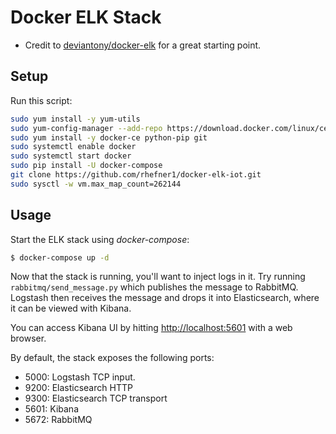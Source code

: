 # Docker ELK Stack
- Credit to [deviantony/docker-elk](https://github.com/deviantony/docker-elk) for a great starting point.

## Setup
Run this script:

```bash
sudo yum install -y yum-utils
sudo yum-config-manager --add-repo https://download.docker.com/linux/centos/docker-ce.repo
sudo yum install -y docker-ce python-pip git
sudo systemctl enable docker
sudo systemctl start docker
sudo pip install -U docker-compose
git clone https://github.com/rhefner1/docker-elk-iot.git
sudo sysctl -w vm.max_map_count=262144
```

## Usage

Start the ELK stack using *docker-compose*:

```bash
$ docker-compose up -d
```

Now that the stack is running, you'll want to inject logs in it. Try running `rabbitmq/send_message.py` which publishes the message to RabbitMQ. Logstash then receives the message and drops it into Elasticsearch, where it can be viewed with Kibana.

You can access Kibana UI by hitting [http://localhost:5601](http://localhost:5601) with a web browser.

By default, the stack exposes the following ports:
- 5000: Logstash TCP input.
- 9200: Elasticsearch HTTP
- 9300: Elasticsearch TCP transport
- 5601: Kibana
- 5672: RabbitMQ

